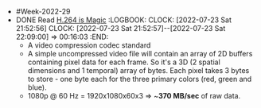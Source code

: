 - #Week-2022-29
- DONE Read [H.264 is Magic](https://sidbala.com/h-264-is-magic/)
  :LOGBOOK:
  CLOCK: [2022-07-23 Sat 21:52:56]
  CLOCK: [2022-07-23 Sat 21:52:57]--[2022-07-23 Sat 22:09:00] =>  00:16:03
  :END:
	- A video compression codec standard
	- A simple uncompressed video file will contain an array of 2D buffers containing pixel data for each frame. So it's a 3D (2 spatial dimensions and 1 temporal) array of bytes. Each pixel takes 3 bytes to store - one byte each for the three primary colors (red, green and blue).
	- 1080p @ 60 Hz = 1920x1080x60x3 => ~**370 MB/sec** of raw data.